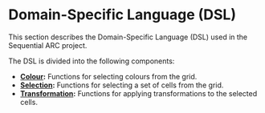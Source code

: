 # Domain-Specific Language (DSL)

This section describes the Domain-Specific Language (DSL) used in the Sequential ARC project.

The DSL is divided into the following components:

* **[Colour](./colour.md):** Functions for selecting colours from the grid.
* **[Selection](./select.md):** Functions for selecting a set of cells from the grid.
* **[Transformation](./transform.md):** Functions for applying transformations to the selected cells.
